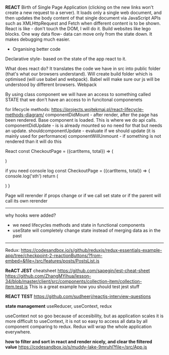 **REACT**
Birth of Single Page Application (clicking on the new links won't create a new request to a server). It loads only a single web document, and then updates the body content of that single document via JavaScript APIs such as XMLHttpRequest and Fetch when different content is to be shown.
React is like - don't touch the DOM, I will do it.
Build websites like lego blocks.
One way data flow- data can move only from the state down. It makes debugging much easier.
- Organising better code

Declarative style-
based on the state of the app react to it.

What does react do? It translates the code we have in src into public folder (that's what our browsers understand). Will create build folder which is optimised (will use babel and webpack). Babel will make sure our js will be understood by different browsers. Webpack

By using class component we will have an access to something called STATE that we don't have an access to in funcitonal componenets

for lifecycle methods:
https://projects.wojtekmaj.pl/react-lifecycle-methods-diagram/
componentDidMount - after render, after the page has been rendered. Base component is loaded. This is where we do api calls.
componentDidUpdate - is is already mounted so no need for that but needs an update.
shouldcomponentUpdate - evaluate if we should update (it is mainly used for performance)
componentWillUnmount - if something is not rendered than it will do this

React
const CheckoutPage = ({cartItems, total}) => (
  <div className="checkout-page">
  </div>
)

if you need console log
const CheckoutPage = ({cartItems, total}) => {
  console.log('sth')
  return (
    <div className="checkout-page">
    </div>
    )
}

Page will rerender if props change or if we call set state or if the parent will call its own rerender

_______________________________________________________________________
why hooks were added?
- we need lifecycles methods and state in functional components
- useState will completely change state instead of merging data as in the past

________________________________________________________________________
Redux:
https://codesandbox.io/s/github/reduxjs/redux-essentials-example-app/tree/checkpoint-2-reactionButtons/?from-embed=&file=/src/features/posts/PostsList.js

**ReACT JEST**
cheatsheet
https://github.com/sapegin/jest-cheat-sheet
https://github.com/ZhangMYihua/lesson-34/blob/master/client/src/components/collection-item/collection-item.test.js
This is a great example how you should test jest stuff

**REACT TEST**
https://github.com/sudheerj/reactjs-interview-questions

**state management**
useReducer, useContext, redux

useContext not so goo because of accesibility, but as application scales it is more difficult to useContext, it is not so easy to access all data by all component comparing to redux. Redux will wrap the whole application everywhere.

**how to filter and sort in react and render nicely, and clear the filtered value**
https://codesandbox.io/s/muddy-lake-9mruhl?file=/src/App.js
